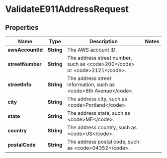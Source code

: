 

# ValidateE911AddressRequest


## Properties

| Name | Type | Description | Notes |
|------------ | ------------- | ------------- | -------------|
|**awsAccountId** | **String** | The AWS account ID. |  |
|**streetNumber** | **String** | The address street number, such as &lt;code&gt;200&lt;/code&gt; or &lt;code&gt;2121&lt;/code&gt;. |  |
|**streetInfo** | **String** | The address street information, such as &lt;code&gt;8th Avenue&lt;/code&gt;. |  |
|**city** | **String** | The address city, such as &lt;code&gt;Portland&lt;/code&gt;. |  |
|**state** | **String** | The address state, such as &lt;code&gt;ME&lt;/code&gt;. |  |
|**country** | **String** | The address country, such as &lt;code&gt;US&lt;/code&gt;.  |  |
|**postalCode** | **String** | The address postal code, such as &lt;code&gt;04352&lt;/code&gt;. |  |



